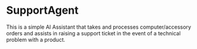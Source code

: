 # SupportAgent
This is a simple AI Assistant that takes and processes computer/accessory orders and assists in raising a support ticket in the event of a technical problem with a product. 
